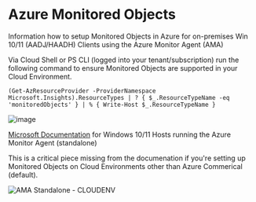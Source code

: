 # Azure Monitored Objects
Information how to setup Monitored Objects in Azure for on-premises Win 10/11 (AADJ/HAADH) Clients using the Azure Monitor Agent (AMA)

Via Cloud Shell or PS CLI (logged into your tenant/subscription) run the following command to ensure Monitored Objects are supported in your Cloud Environment.

```console
(Get-AzResourceProvider -ProviderNamespace Microsoft.Insights).ResourceTypes | ? { $_.ResourceTypeName -eq 'monitoredObjects' } | % { Write-Host $_.ResourceTypeName }
```
![image](https://github.com/dcodev1702/azure_monitoredObjects/assets/32214072/477ba43c-0cfa-49e5-b0dd-454099d292b0)

[Microsoft Documentation](https://learn.microsoft.com/en-us/azure/azure-monitor/agents/azure-monitor-agent-windows-client) for Windows 10/11 Hosts running the Azure Monitor Agent (standalone)

This is a critical piece missing from the documenation if you're setting up Monitored Objects on Cloud Environments other than Azure Commerical (default).

![AMA Standalone - CLOUDENV](https://github.com/dcodev1702/azure_monitoredObjects/assets/32214072/779718d0-d3b7-452c-9e6d-6ed95f0d7013)

